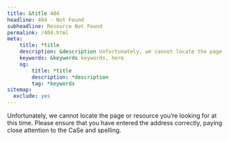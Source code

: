 ```yaml
---
title: &title 404
headline: 404 - Not Found
subheadline: Resource Not Found
permalink: /404.html
meta:
    title: *title
    description: &description Unfortunately, we cannot locate the page or resource you’re looking for at this time. Please ensure that you have entered the address correctly, paying close attention to the CaSe and spelling.
    keywords: &keywords keywords, here
    og:
        title: *title
        description: *description
        tag: *keywords
sitemap:
  exclude: yes
---
```

Unfortunately, we cannot locate the page or resource you’re looking for at this time. Please ensure that you have entered the address correctly, paying close attention to the CaSe and spelling.